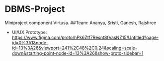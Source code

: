 # DBMS-Project
Miniproject component Virtusa. 
##Team: 
Ananya, Sristi, Ganesh, Rajshree


- UI/UX Prototype:    https://www.figma.com/proto/hPk6Ztf7Resnt8fVasNZ15/Untitled?page-id=0%3A1&node-id=13%3A26&viewport=241%2C48%2C0.24&scaling=scale-down&starting-point-node-id=13%3A26&show-proto-sidebar=1
